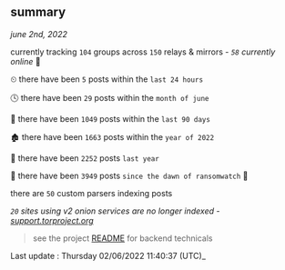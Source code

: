 
## summary
_june 2nd, 2022_

currently tracking `104` groups across `150` relays & mirrors - _`58` currently online_ 📡

⏲ there have been `5` posts within the `last 24 hours`

🕓 there have been `29` posts within the `month of june`

📅 there have been `1049` posts within the `last 90 days`

🏚 there have been `1663` posts within the `year of 2022`

🚀 there have been `2252` posts `last year`

🦕 there have been `3949` posts `since the dawn of ransomwatch` 🐣

there are `50` custom parsers indexing posts

_`20` sites using v2 onion services are no longer indexed - [support.torproject.org](https://support.torproject.org/onionservices/v2-deprecation/)_

> see the project [README](https://github.com/jmousqueton/ransomwatch#readme) for backend technicals



Last update : Thursday 02/06/2022 11:40:37 (UTC)_

